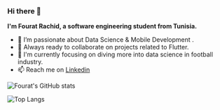 ### Hi there 👋
**I'm Fourat Rachid, a software engineering student from Tunisia.** 
- 🌱 I’m passionate about Data Science & Mobile Development . 
- 👯 Always ready to collaborate on projects related to Flutter. 
- 🔭 I'm currently focusing on diving more into data science in football industry.
- 📫 Reach me on [Linkedin](https://www.linkedin.com/in/fourat-rachid-21b244204/)



![Fourat's GitHub stats](https://github-readme-stats.vercel.app/api?username=fouratrachid&show_icons=true&theme=cobalt)

![Top Langs](https://github-readme-stats.vercel.app/api/top-langs/?username=fouratrachid&show_icons=true&theme=cobalt)
<!--
**fouratrachid/fouratrachid** is a ✨ _special_ ✨ repository because its `README.md` (this file) appears on your GitHub profile.

Here are some ideas to get you started:

-  I’m currently working on ...
- 🌱 I’m currently learning ...
-  I’m looking to collaborate on ...
- 🤔 I’m looking for help with ...
- 💬 Ask me about ...
- 📫 How to reach me: ...
- 😄 Pronouns: ...
- ⚡ Fun fact: ...
-->

